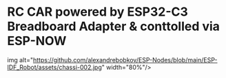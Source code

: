 # RC CAR powered by ESP32-C3 Breadboard Adapter & conttolled via ESP-NOW

img alt="https://github.com/alexandrebobkov/ESP-Nodes/blob/main/ESP-IDF_Robot/assets/chassi-002.jpg" width="80%"/>